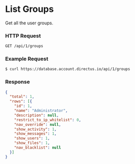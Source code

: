 # List Groups

Get all the user groups.

### HTTP Request

```bash
GET /api/1/groups
```

### Example Request

```bash
$ curl https://database.account.directus.io/api/1/groups
```

### Response
```json
{
  "total": 1,
  "rows": [{
    "id": 1,
    "name": "Administrator",
    "description": null,
    "restrict_to_ip_whitelist": 0,
    "nav_override": null,
    "show_activity": 1,
    "show_messages": 1,
    "show_users": 1,
    "show_files": 1,
    "nav_blacklist": null
  }]
}
```